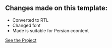 <h2>Changes made on this template:</h2>
<ul>
    <li> Converted to RTL</li>
    <li>Changed font</li>
    <li>Made is suitable for Persian coontent</li>
  </ul>
<a href ="https://mahlafdf.github.io/Portfolio">See the Project</a>

